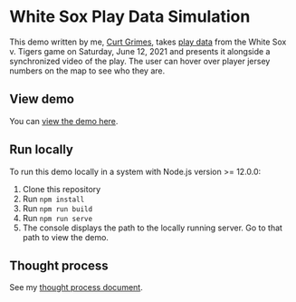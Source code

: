 # White Sox Play Data Simulation

This demo written by me, [Curt Grimes](https://curtgrimes.com), takes [play data](./src/data.json) from the White Sox v. Tigers game on Saturday, June 12, 2021 and presents it alongside a synchronized video of the play. The user can hover over player jersey numbers on the map to see who they are.

## View demo

You can [view the demo here](https://white-sox-demo.curtgrimes.com).

## Run locally

To run this demo locally in a system with Node.js version >= 12.0.0:

1. Clone this repository
1. Run `npm install`
1. Run `npm run build`
1. Run `npm run serve`
1. The console displays the path to the locally running server. Go to that path to view the demo.

## Thought process

See my [thought process document](thought-process.md).